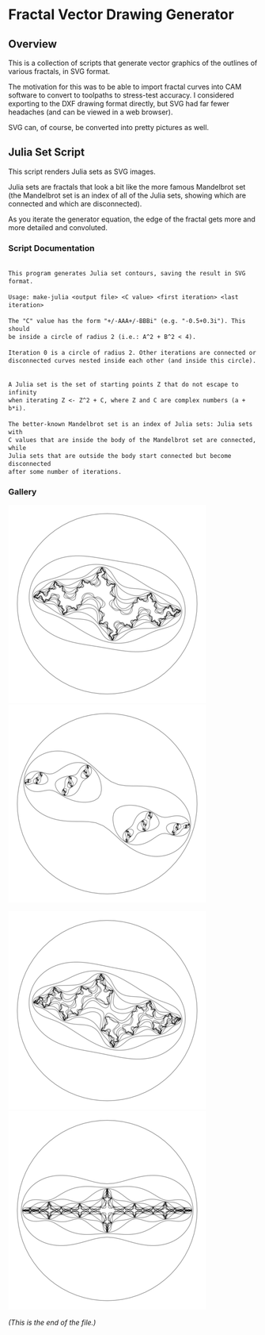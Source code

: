 # Fractal Vector Drawing Generator

## Overview

This is a collection of scripts that generate vector graphics of the
outlines of various fractals, in SVG format.

The motivation for this was to be able to import fractal curves into CAM
software to convert to toolpaths to stress-test accuracy. I considered
exporting to the DXF drawing format directly, but SVG had far fewer
headaches (and can be viewed in a web browser).

SVG can, of course, be converted into pretty pictures as well.

## Julia Set Script

This script renders Julia sets as SVG images.

Julia sets are fractals that look a bit like the more famous Mandelbrot set
(the Mandelbrot set is an index of all of the Julia sets, showing which are
connected and which are disconnected).

As you iterate the generator equation, the edge of the fractal gets more and
more detailed and convoluted.

### Script Documentation

<!-- NOTE - We have to copypasta this, since GitHub has no embed feature. -->
```

This program generates Julia set contours, saving the result in SVG format.

Usage: make-julia <output file> <C value> <first iteration> <last iteration>

The "C" value has the form "+/-AAA+/-BBBi" (e.g. "-0.5+0.3i"). This should
be inside a circle of radius 2 (i.e.: A^2 + B^2 < 4).

Iteration 0 is a circle of radius 2. Other iterations are connected or
disconnected curves nested inside each other (and inside this circle).


A Julia set is the set of starting points Z that do not escape to infinity
when iterating Z <- Z^2 + C, where Z and C are complex numbers (a + b*i).

The better-known Mandelbrot set is an index of Julia sets: Julia sets with
C values that are inside the body of the Mandelbrot set are connected, while
Julia sets that are outside the body start connected but become disconnected
after some number of iterations.

```

### Gallery

![A connected Julia set.](./auxiliary/julia-connected.png)
![A disconnected Julia set.](./auxiliary/julia-disconnected.png)

![An almost-connected Julia set.](./auxiliary/julia-islands.png)
![A tree-shaped Julia set.](./auxiliary/julia-tree.png)


_(This is the end of the file.)_
